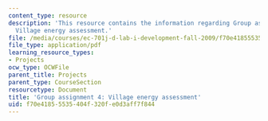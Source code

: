 ```yaml
---
content_type: resource
description: 'This resource contains the information regarding Group assignment 4:
  Village energy assessment.'
file: /media/courses/ec-701j-d-lab-i-development-fall-2009/f70e41855535404f320fe0d3aff7f844_MITEC_701JF09_proj4.pdf
file_type: application/pdf
learning_resource_types:
- Projects
ocw_type: OCWFile
parent_title: Projects
parent_type: CourseSection
resourcetype: Document
title: 'Group assignment 4: Village energy assessment'
uid: f70e4185-5535-404f-320f-e0d3aff7f844
---
```

